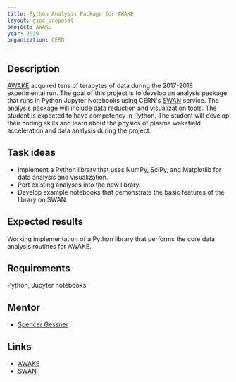 ```yaml
---
title: Python Analysis Package for AWAKE
layout: gsoc_proposal
project: AWAKE
year: 2019
organization: CERN
---
```


## Description

[AWAKE](https://awake.web.cern.ch/) acquired tens of terabytes of data during the 2017-2018 experimental run. The goal of this project is to develop an analysis package that runs in Python Jupyter Notebooks using CERN's [SWAN](https://swan.web.cern.ch/) service. The analysis package will include data reduction and visualization tools. The student is expected to have competency in Python.  The student will develop their coding skills and learn about the physics of plasma wakefield acceleration and data analysis during the project.

## Task ideas
 * Implement a Python library that uses NumPy, SciPy, and Matplotlib for data analysis and visualization.
 * Port existing analyses into the new library.
 * Develop example notebooks that demonstrate the basic features of the library on SWAN.

## Expected results
Working implementation of a Python library that performs the core data analysis routines for AWAKE.

## Requirements
Python, Jupyter notebooks

## Mentor
  * [Spencer Gessner](mailto:spencer.j.gessner@cern.ch)

## Links
  * [AWAKE](https://awake.web.cern.ch/)
  * [SWAN](https://swan.web.cern.ch/)
